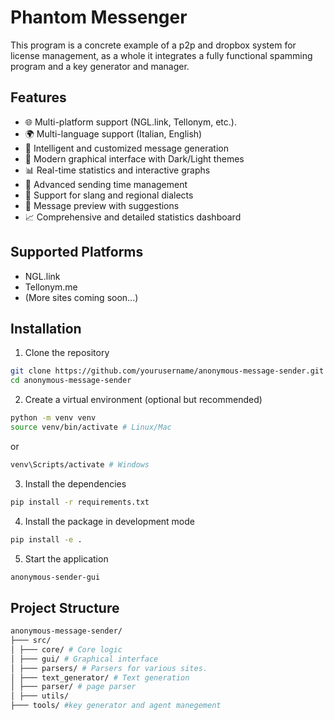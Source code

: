 # Phantom Messenger

This program is a concrete example of a p2p and dropbox system for license management, as a whole it integrates a fully functional spamming program and a key generator and manager.

## Features

- 🌐 Multi-platform support (NGL.link, Tellonym, etc.).
- 🌍 Multi-language support (Italian, English)
- 🎯 Intelligent and customized message generation
- 🎨 Modern graphical interface with Dark/Light themes
- 📊 Real-time statistics and interactive graphs
- 🔄 Advanced sending time management
- 💬 Support for slang and regional dialects
- 📱 Message preview with suggestions
- 📈 Comprehensive and detailed statistics dashboard

## Supported Platforms

- NGL.link
- Tellonym.me
- (More sites coming soon...)

## Installation

1. Clone the repository
```bash
git clone https://github.com/yourusername/anonymous-message-sender.git
cd anonymous-message-sender
```

2. Create a virtual environment (optional but recommended)
```bash
python -m venv venv
source venv/bin/activate # Linux/Mac
```
or
```bash
venv\Scripts/activate # Windows
```

3. Install the dependencies
```bash
pip install -r requirements.txt
```

4. Install the package in development mode
```bash
pip install -e .
```

5. Start the application
```bash
anonymous-sender-gui
```

## Project Structure
```bash
anonymous-message-sender/
├─── src/
│ ├─── core/ # Core logic
│ ├─── gui/ # Graphical interface
│ ├─── parsers/ # Parsers for various sites.
│ ├─── text_generator/ # Text generation
│ ├─── parser/ # page parser
│ ├─── utils/ 
├─── tools/ #key generator and agent manegement
```
